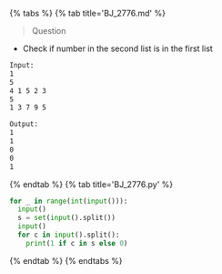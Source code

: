 {% tabs %}
{% tab title='BJ_2776.md' %}

> Question

* Check if number in the second list is in the first list

```txt
Input:
1
5
4 1 5 2 3
5
1 3 7 9 5

Output:
1
1
0
0
1
```

{% endtab %}
{% tab title='BJ_2776.py' %}

```py
for _ in range(int(input())):
  input()
  s = set(input().split())
  input()
  for c in input().split():
    print(1 if c in s else 0)
```

{% endtab %}
{% endtabs %}
